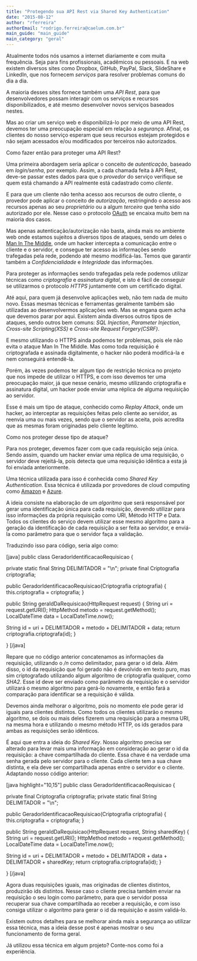 ```yaml
---
title: "Protegendo sua API Rest via Shared Key Authentication"
date: "2015-08-12"
author: "rferreira"
authorEmail: "rodrigo.ferreira@caelum.com.br"
main_guide: "main_guide"
main_category: "geral"
---
```


Atualmente todos nós usamos a internet diariamente e com muita frequência. Seja para fins profissionais, acadêmicos ou pessoais. E na web existem diversos sites como Dropbox, GitHub, PayPal, Slack, SlideShare e LinkedIn, que nos fornecem _serviços_ para resolver problemas comuns do dia a dia.

A maioria desses sites fornece também uma _API Rest_, para que desenvolvedores possam interagir com os serviços e recursos disponibilizados, e até mesmo desenvolver novos serviços baseados nestes.

Mas ao criar um serviço web e disponibilizá-lo por meio de uma API Rest, devemos ter uma preocupação especial em relação a _segurança_. Afinal, os clientes do nosso serviço esperam que seus recursos estejam protegidos e não sejam acessados e/ou modificados por terceiros não autorizados.

Como fazer então para proteger uma API Rest?

Uma primeira abordagem seria aplicar o conceito de _autenticação_, baseado em _login/senha_, por exemplo. Assim, a cada chamada feita à API Rest, deve-se passar estes dados para que o _provedor_ do serviço verifique se quem está chamando a API realmente está cadastrado como _cliente_.

E para que um cliente não tenha acesso aos recursos de outro cliente, o provedor pode aplicar o conceito de _autorização_, restringindo o acesso aos recursos apenas ao seu _proprietário_ ou a algum _terceiro_ que tenha sido autorizado por ele. Nesse caso o protocolo [OAuth](http://oauth.net) se encaixa muito bem na maioria dos casos.

Mas apenas autenticação/autorização não basta, ainda mais no ambiente web onde estamos sujeitos a diversos tipos de ataques, sendo um deles o [Man In The Middle](http://en.wikipedia.org/wiki/Man-in-the-middle_attack "Man In The Middle"), onde um hacker intercepta a comunicação entre o cliente e o servidor, e consegue ter acesso às informações sendo trafegadas pela rede, podendo até mesmo modificá-las. Temos que garantir também a _Confidencialidade_ e _Integridade_ das informações.

Para proteger as informações sendo trafegadas pela rede podemos utilizar técnicas como _criptografia_ e _assinatura digital_, e isto é fácil de conseguir se utilizarmos o protocolo _HTTPS_ juntamente com um certificado digital.

Até aqui, para quem já desenvolve aplicações web, não tem nada de muito novo. Essas mesmas técnicas e ferramentas geralmente também são utilizadas ao desenvolvermos aplicações web. Mas se engana quem acha que devemos parar por aqui. Existem ainda diversos outros tipos de ataques, sendo outros bem comuns: _SQL Injection_, _Parameter Injection_, _Cross-site Scripting(XSS)_ e _Cross-site Request Forgery(CSRF)_.

E mesmo utilizando o HTTPS ainda podemos ter problemas, pois ele não evita o ataque Man In The Middle. Mas como toda requisição é criptografada e assinada digitalmente, o hacker não poderá modificá-la e nem conseguirá entendê-la.

Porém, às vezes podemos ter algum tipo de restrição técnica no projeto que nos impede de utilizar o HTTPS, e com isso devemos ter uma preocupação maior, já que nesse cenário, mesmo utilizando criptografia e assinatura digital, um hacker pode enviar uma réplica de alguma requisição ao servidor.

Esse é mais um tipo de ataque, conhecido como _Replay Attack_, onde um hacker, ao interceptar as requisições feitas pelo cliente ao servidor, as reenvia uma ou mais vezes, sendo que o servidor as aceita, pois acredita que as mesmas foram originadas pelo cliente legítimo.

Como nos proteger desse tipo de ataque?

Para nos proteger, devemos fazer com que cada requisição seja única. Sendo assim, quando um hacker enviar uma réplica de uma requisição, o servidor deve rejeitá-la, pois detecta que uma requisição idêntica a esta já foi enviada anteriormente.

Uma técnica utilizada para isso é conhecida como _Shared Key Authentication_. Essa técnica é utilizada por provedores de cloud computing como [Amazon](http://docs.aws.amazon.com/AmazonS3/latest/dev/S3_Authentication2.html) e [Azure](https://msdn.microsoft.com/en-us/library/azure/dd179428.aspx).

A ideia consiste na elaboração de um _algoritmo_ que será responsável por gerar uma identificação única para cada requisição, devendo utilizar para isso informações da própria requisição como URI, Método HTTP e Data. Todos os clientes do serviço devem utilizar esse mesmo algoritmo para a geração da identificação de cada requisição a ser feita ao servidor, e enviá-la como parâmetro para que o servidor faça a validação.

Traduzindo isso para código, seria algo como:

\[java\] public class GeradorIdentificacaoRequisicao {

private static final String DELIMITADOR = "\\n"; private final Criptografia criptografia;

public GeradorIdentificacaoRequisicao(Criptografia criptografia) { this.criptografia = criptografia; }

public String geraIdDaRequisicao(HttpRequest request) { String uri = request.getURI(); HttpMethod metodo = request.getMethod(); LocalDateTime data = LocalDateTime.now();

String id = uri + DELIMITADOR + metodo + DELIMITADOR + data; return criptografia.criptografa(id); }

} \[/java\]

Repare que no código anterior concatenamos as informações da requisição, utilizando o _/n_ como delimitador, para gerar o id dela. Além disso, o id da requisição que foi gerado não é devolvido em texto puro, mas sim criptografado utilizando algum algoritmo de criptografia qualquer, como _SHA2_. Esse id deve ser enviado como parâmetro da requisição e o servidor utilizará o mesmo algoritmo para gerá-lo novamente, e então fará a comparação para identificar se a requisição é válida.

Devemos ainda melhorar o algoritmo, pois no momento ele pode gerar id iguais para clientes distintos. Como todos os clientes utilizarão o mesmo algoritmo, se dois ou mais deles fizerem uma requisição para a mesma URI, na mesma hora e utilizando o mesmo método HTTP, os ids gerados para ambas as requisições serão idênticos.

É aqui que entra a ideia do _Shared Key_. Nosso algoritmo precisa ser alterado para levar mais uma informação em consideração ao gerar o id da requisição: a chave compartilhada do cliente. Essa chave é na verdade uma senha gerada pelo servidor para o cliente. Cada cliente tem a sua chave distinta, e ela deve ser compartilhada apenas entre o servidor e o cliente. Adaptando nosso código anterior:

\[java highlight="10,15"\] public class GeradorIdentificacaoRequisicao {

private final Criptografia criptografia; private static final String DELIMITADOR = "\\n";

public GeradorIdentificacaoRequisicao(Criptografia criptografia) { this.criptografia = criptografia; }

public String geraIdDaRequisicao(HttpRequest request, String sharedKey) { String uri = request.getURI(); HttpMethod metodo = request.getMethod(); LocalDateTime data = LocalDateTime.now();

String id = uri + DELIMITADOR + metodo + DELIMITADOR + data + DELIMITADOR + sharedKey; return criptografia.criptografa(id); }

} \[/java\]

Agora duas requisições iguais, mas originadas de clientes distintos, produzirão ids distintos. Nesse caso o cliente precisa também enviar na requisição o seu login como parâmetro, para que o servidor possa recuperar sua chave compartilhada ao receber a requisição, e com isso consiga utilizar o algoritmo para gerar o id da requisição e assim validá-lo.

Existem outros detalhes para se melhorar ainda mais a segurança ao utilizar essa técnica, mas a ideia desse post é apenas mostrar o seu funcionamento de forma geral.

Já utilizou essa técnica em algum projeto? Conte-nos como foi a experiência.
